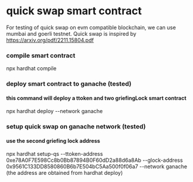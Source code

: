 # quick swap smart contract

For testing of quick swap on evm compatible blockchain, we can use mumbai and goerli testnet. Quick swap is inspired by https://arxiv.org/pdf/2211.15804.pdf  

### compile smart contract
npx hardhat compile

### deploy smart contract to ganache (tested)
#### this command will deploy a ttoken and two griefingLock smart contract
npx hardhat deploy --network ganache

### setup quick swap on ganache network (tested)
#### use the second griefing lock address
npx hardhat setup-qs --ttoken-address 0xe78A0F7E598Cc8b0Bb87894B0F60dD2a88d6a8Ab --glock-address 0x9561C133DD8580860B6b7E504bC5Aa500f0f06a7  --network ganache
(the address are obtained from hardhat deploy)
